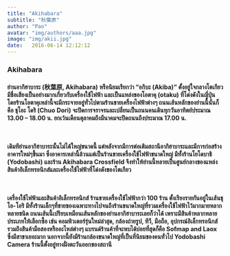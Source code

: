 ```yaml
---
title: "Akihabara"
subtitle: "秋葉原"
author: "Pao"
avatar: "img/authors/aaa.jpg"
image: "img/akii.jpg"
date:   2016-06-14 12:12:12
---
```


### Akihabara
<h4>ย่านอากิฮาบาระ (秋葉原, Akihabara) หรือนิยมเรียกว่า “อกิบะ (Akiba)” ตั้งอยู่ใจกลางโตเกียว มีชื่อเสียงเป็นอย่างมากเกี่ยวกับเครื่องใช้ไฟฟ้า และเป็นแหล่งของโอตาคุ (otaku) ที่โด่งดังในญี่ปุ่น โดยร้านโอตาคุเหล่านี้จะมีกระจายอยู่ทั่วไปตามร้านขายเครื่องไฟฟ้าต่างๆ ถนนเส้นหลักของย่านนี้นั่นก็คือ ชุโอะ โดริ (Chuo Dori) จะปิดการจราจรและเปลี่ยนเป็นถนนคนเดินทุกวันอาทิตย์ประมาณ 13.00 – 18.00 น. ยกเว้นเดือนตุลาคมถึงมีนาคมจะปิดถนนถึงประมาณ 17.00 น.

<br><br>เดิมทีย่านอากิฮาบาระนั้นไม่ได้ใหญ่ขนาดนี้ แต่หลังจากมีการต่อเติมสถานีอากิฮาบาระและมีการก่อสร้างอาคารใหม่ๆขึ้นมา ซึ่งอาคารเหล่านี้ล้วนแต่เป็นร้านขายเครื่องใช้ไฟฟ้าขนาดใหญ่ มีทั้งร้านโยโดบาชิ (Yodobashi) และร้าน Akihabara Crossfield จึงทำให้ย่านนี้หลายเป็นศูนย์กลางของแหล่งสินค้าอิเล็กทรอนิกส์และเครื่องใช้ไฟฟ้าที่โด่งดังของโตเกียว

<br><br>เครื่องใช้ไฟฟ้าและสินค้าอิเล็กทรอนิกส์ ร้านขายเครื่องใช้ไฟฟ้ากว่า 100 ร้าน ตั้งเรียงรายกันอยู่ในเส้นชุโอ-โอริ มีทั้งร้านเล็กๆที่ขายของเฉพาะทางไปจนถึงร้านขนาดใหญ่ที่รวมเครื่องใช้ไฟฟ้าไว้มากมายหลากหลายชนิด ถนนเส้นนี้เปรียบเหมือนเส้นหลักของย่านอากิฮาบาระเลยก็ว่าได้ เพราะมีสินค้าหลากหลายประเภทให้เลือกซื้อ เช่น คอมพิวเตอร์รุ่นใหม่ล่าสุด, กล้องถ่ายรูป, ทีวี, มือถือ, อุปกรณ์อิเล็กทรอนิกส์ รวมถึงสินค้ามือสองหรืออะไหล่ต่างๆ แบรนด์ร้านค้าที่จะพบได้บ่อยที่สุดก็คือ Sofmap and Laox ซึ่งมีสาขาเยอะมาก นอกจากนี้ยังมีร้านกล้องขนาดใหญ่ที่เป็นที่นิยมของคนทั่วไป Yodobashi Camera ร้านนี้ตั้งอยู่ทางฝั่งตะวันออกของสถานี</h4>
